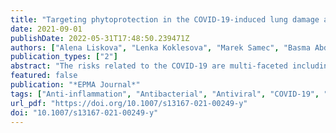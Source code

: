 ```yaml
---
title: "Targeting phytoprotection in the COVID-19-induced lung damage and associated systemic effects—the evidence-based 3PM proposition to mitigate individual risks"
date: 2021-09-01
publishDate: 2022-05-31T17:48:50.239471Z
authors: ["Alena Liskova", "Lenka Koklesova", "Marek Samec", "Basma Abdellatif", "Kevin Zhai", "Manaal Siddiqui", "Miroslava Šudomová", "Sherif T.S. Hassan", "Erik Kudela", "Kamil Biringer", "Frank A. Giordano", "Dietrich Büsselberg", "Olga Golubnitschaja", "Peter Kubatka"]
publication_types: ["2"]
abstract: "The risks related to the COVID-19 are multi-faceted including but by far not restricted to the following: direct health risks by poorly understood effects of COVID-19 infection, overloaded capacities of healthcare units, restricted and slowed down care of patients with non-communicable disorders such as cancer, neurologic and cardiovascular pathologies, among others; social risks—restricted and broken social contacts, isolation, professional disruption, explosion of aggression in the society, violence in the familial environment; mental risks—loneliness, helplessness, defenceless, depressions; and economic risks—slowed down industrial productivity, broken delivery chains, unemployment, bankrupted SMEs, inflation, decreased capacity of the state to perform socially important programs and to support socio-economically weak subgroups in the population. Directly or indirectly, the above listed risks will get reflected in a healthcare occupation and workload which is a tremendous long-term challenge for the healthcare capacity and robustness. The article does not pretend to provide solutions for all kind of health risks. However, it aims to present the scientific evidence of great clinical utility for primary, secondary, and tertiary care to protect affected individuals in a cost-effective manner. To this end, due to pronounced antimicrobial, antioxidant, anti-inflammatory, and antiviral properties, naturally occurring plant substances are capable to protect affected individuals against COVID-19-associated life-threatening complications such as lung damage. Furthermore, they can be highly effective, if being applied to secondary and tertiary care of noncommunicable diseases under pandemic condition. Thus, the stratification of patients evaluating specific health conditions such as sleep quality, periodontitis, smoking, chronic inflammation and diseases, metabolic disorders and obesity, vascular dysfunction, and cancers would enable effective managemenet of COVID-19-associated complications in primary, secondary, and tertiary care in the context of predictive, preventive, and personalized medicine (3PM)."
featured: false
publication: "*EPMA Journal*"
tags: ["Anti-inflammation", "Antibacterial", "Antiviral", "COVID-19", "ARDS", "Cancer", "Chronic diseases", "Coumarins", "Cytokine storm", "Disease management", "Flavonoids", "Health economy", "Health policy", "Immunity", "Inflammation", "Lung damage", "Phenolic acids", "Phenolic compounds", "Phytochemicals", "Predictive preventive personalized medicine (3PM/PPPM)", "Risk assessment", "Signaling pathways", "Stilbenoids", "Therapy efficacy"]
url_pdf: "https://doi.org/10.1007/s13167-021-00249-y"
doi: "10.1007/s13167-021-00249-y"
---
```


